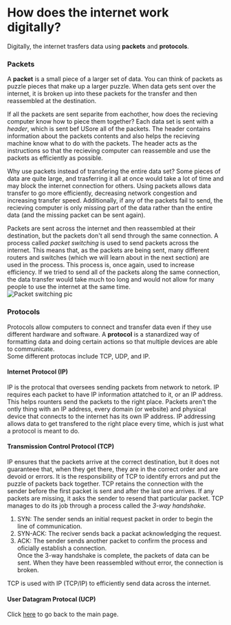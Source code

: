 # How does the internet work digitally?
Digitally, the internet trasfers data using **packets** and **protocols**.  
### Packets
A **packet** is a small piece of a larger set of data. You can think of packets as puzzle pieces that make up a larger puzzle. When data gets sent over the internet, it is broken up into these packets for the transfer and then reassembled at the destination.  
  
If all the packets are sent separite from eachother, how does the recieving computer know how to piece them together? Each data set is sent with a *header*, which is sent bef USore all of the packets. The header contains information about the packets contents and also helps the recieving machine know what to do with the packets. The header acts as the instructions so that the recieving computer can reassemble and use the packets as efficiently as possible.  
  
Why use packets instead of transfering the entire data set? Some pieces of data are quite large, and trasferring it all at once would take a lot of time and may block the internet connection for others. Using packets allows data transfer to go more efficiently, decreasing network congestion and increasing transfer speed. Additionally, if any of the packets fail to send, the recieving computer is only missing part of the data rather than the entire data (and the missing packet can be sent again).
  
Packets are sent across the internet and then reassembled at their destination, but the packets don't all send through the same connection. A process called *packet switching* is used to send packets across the internet. This means that, as the packets are being sent, many different routers and switches (which we will learn about in the next section) are used in the process. This process is, once again, used to increase efficiency. If we tried to send all of the packets along the same connection, the data transfer would take much too long and would not allow for many people to use the internet at the same time.  
![Packet switching pic](https://github.com/user-attachments/assets/6ad98851-ddb5-4d66-90ac-e41bddbe1d7a)  
### Protocols
Protocols allow computers to connect and transfer data even if they use different hardware and software. A **protocol** is a stanardized way of formatting data and doing certain actions so that multiple devices are able to communicate.  
Some different protocas include TCP, UDP, and IP.  
  
#### Internet Protocol (IP)
IP is the protocal that oversees sending packets from network to netork. IP requires each packet to have IP information attatched to it, or an IP address. This helps rounters send the packets to the right place. Packets aren't the ontly thing with an IP address, every domain (or website) and physical device that connects to the internet has its own IP address. IP addressing allows data to get transfered to the right place every time, which is just what a protocol is meant to do.
  
#### Transmission Control Protocol (TCP)
IP ensures that the packets arrive at the correct destination, but it does not guaranteee that, when they get there, they are in the correct order and are devoid or errors. It is the responsibility of TCP to identify errors and put the puzzle of packets back together. TCP retains the connection with the sender before the first packet is sent and after the last one arrives. If any packets are missing, it asks the sender to resend that particular packet. TCP manages to do its job through a process called the *3-way handshake*. 
1. SYN: The sender sends an initial request packet in order to begin the line of communication.
2. SYN-ACK: The reciver sends back a packat acknowledging the request.
3. ACK: The sender sends another packet to confirm the process and oficially establish a connection.  
Once the 3-way handshake is complete, the packets of data can be sent. When they have been reassembled without error, the connection is broken.
  
TCP is used with IP (TCP/IP) to efficiently send data across the internet.
  
#### User Datagram Protocal (UCP)
  
Click [here](README.md) to go back to the main page.

